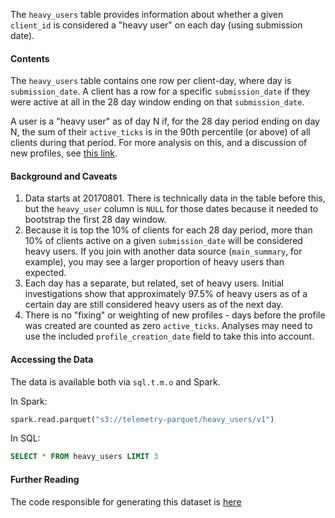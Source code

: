 The `heavy_users` table provides information about whether a given `client_id` is
considered a "heavy user" on each day (using submission date).

#### Contents

The `heavy_users` table contains one row per client-day, where day is
`submission_date`. A client has a row for a specific `submission_date` if
they were active at all in the 28 day window ending on that `submission_date`.

A user is a "heavy user" as of day N if, for the 28 day period ending
on day N, the sum of their `active_ticks` is in the 90th percentile (or
above) of all clients during that period. For more analysis on this,
and a discussion of new profiles, see
[this link](https://metrics.mozilla.com/protected/sguha/heavy/heavycutoffs5.html).

#### Background and Caveats

1. Data starts at 20170801. There is technically data in the table before
   this, but the `heavy_user` column is `NULL` for those dates because it
   needed to bootstrap the first 28 day window.
2. Because it is top the 10% of clients for each 28 day period, more
   than 10% of clients active on a given `submission_date` will be
   considered heavy users. If you join with another data source
   (`main_summary`, for example), you may see a larger proportion of heavy
   users than expected.
3. Each day has a separate, but related, set of heavy users. Initial
   investigations show that approximately 97.5% of heavy users as of a
   certain day are still considered heavy users as of the next day.
4. There is no "fixing" or weighting of new profiles - days before the
   profile was created are counted as zero `active_ticks`. Analyses may
   need to use the included `profile_creation_date` field to take this
   into account.

#### Accessing the Data

The data is available both via `sql.t.m.o` and Spark.

In Spark:

```python
spark.read.parquet("s3://telemetry-parquet/heavy_users/v1")
```

In SQL:

```sql
SELECT * FROM heavy_users LIMIT 3
```

#### Further Reading

The code responsible for generating this dataset is
[here](BROKEN:https://github.com/mozilla/telemetry-batch-view/blob/master/src/main/scala/com/mozilla/telemetry/views/HeavyUsersView.scala)
